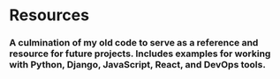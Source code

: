# Resources

<h3>A culmination of my old code to serve as a reference and resource for future projects. Includes examples for working with Python, Django, JavaScript, React, and DevOps tools.
</h3>
